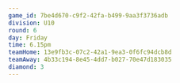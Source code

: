```yaml
---
game_id: 7be4d670-c9f2-42fa-b499-9aa3f3736adb
division: U10
round: 6
day: Friday
time: 6.15pm
teamHome: 13e9fb3c-07c2-42a1-9ea3-0f6fc94dcb8d
teamAway: 4b33c194-8e45-4dd7-b027-70e47d183035
diamond: 3
---
```

